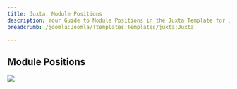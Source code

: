 ```yaml
---
title: Juxta: Module Positions
description: Your Guide to Module Positions in the Juxta Template for Joomla
breadcrumb: /joomla:Joomla/!templates:Templates/juxta:Juxta

---
```


Module Positions
-----

![][positions]

[positions]: assets/positions.jpg